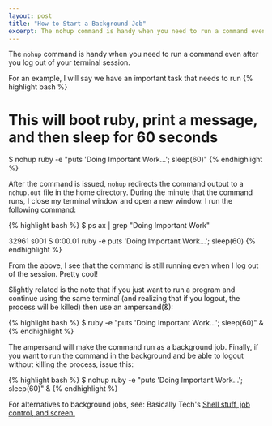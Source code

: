 ```yaml
---
layout: post
title: "How to Start a Background Job"
excerpt: The nohup command is handy when you need to run a command even after you log out of your terminal session.
---
```

 
The `nohup` command is handy when you need to run a command even after you log out of your terminal session.

For an example, I will say we have an important task that needs to run 
{% highlight bash %}
# This will boot ruby, print a message, and then sleep for 60 seconds
$ nohup ruby -e "puts 'Doing Important Work...'; sleep(60)"
{% endhighlight %}

After the command is issued, `nohup` redirects the command output to a `nohup.out` file in the home directory. During the minute that the command runs, I close my terminal window and open a new window. I run the following command:
 
{% highlight bash %}
$ ps ax | grep "Doing Important Work"

  32961 s001  S      0:00.01 ruby -e puts 'Doing Important Work...'; sleep(60)
{% endhighlight %} 

From the above, I see that the command is still running even when I log out of the session. Pretty cool!

Slightly related is the note that if you just want to run a program and continue using the same terminal (and realizing that if you logout, the process will be killed) then use an ampersand(&):

{% highlight bash %}
$ ruby -e "puts 'Doing Important Work...'; sleep(60)" &
{% endhighlight %}

The ampersand will make the command run as a background job. Finally, if you want to run the command in the background and be able to logout without killing the process, issue this:

{% highlight bash %}
$ nohup ruby -e "puts 'Doing Important Work...'; sleep(60)" &
{% endhighlight %}

For alternatives to background jobs, see: Basically Tech's  [Shell stuff, job control, and screen.](http://www.basicallytech.com/blog/index.php?/archives/70-Shell-stuff-job-control-and-screen.html)